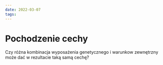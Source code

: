 ```yaml
---
date: 2022-03-07
tags: 
---
```

# Pochodzenie cechy
Czy różna kombinacja wyposażenia genetycznego i warunkow zewnętrzny może dać w rezultacie taką samą cechę?
